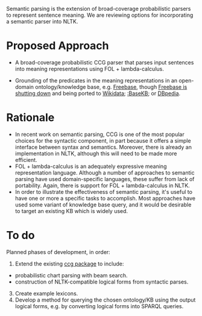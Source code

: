 Semantic parsing is the extension of broad-coverage probabilistic parsers to represent sentence meaning. We are reviewing options for incorporating a semantic parser into NLTK.

# Proposed Approach

+ A broad-coverage probabilistic CCG parser that parses input sentences into meaning representations using FOL + lambda-calculus.

+ Grounding of the predicates in the meaning representations in an open-domain ontology/knowledge base, e.g. [Freebase], though [Freebase is shutting down] and being ported to [Wikidata];  [:BaseKB];  or [DBpedia].

# Rationale

* In recent work on semantic parsing, CCG is one of the most popular choices for the syntactic component, in part because it offers a simple interface between syntax and semantics. Moreover, there is already an implementation in NLTK, although this will need to be made more efficient.
* FOL + lambda-calculus is an adequately expressive meaning representation language. Although a number of approaches to semantic parsing have used domain-specific languages, these suffer from lack of portability. Again, there is support for FOL + lambda-calculus in NLTK.
* In order to illustrate the effectiveness of semantic parsing, it's useful to have one or more a specific tasks to accomplish. Most approaches have used some variant of knowledge base query, and it would be desirable to target an existing KB which is widely used.

# To do
Planned phases of development, in order:

1. Extend the existing [ccg package] to include:
  * probabilistic chart parsing with beam search.
  * construction of NLTK-compatible logical forms from syntactic parses.
3. Create example lexicons.
4. Develop a method for querying the chosen ontology/KB using the output logical forms, e.g. by converting logical forms into SPARQL queries.

[Freebase]: http://www.freebase.com
[Freebase is shutting down]: https://plus.google.com/109936836907132434202/posts/3aYFVNf92A1
[:BaseKB]: http://www.basekb.com
[DBpedia]: http://dbpedia.org
[Wikidata]: http://www.wikidata.org/
[ccg package]: https://github.com/nltk/nltk/tree/develop/nltk/ccg